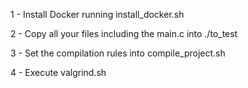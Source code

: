 1 - Install Docker running install_docker.sh

2 - Copy all your files including the main.c into ./to_test

3 - Set the compilation rules into compile_project.sh

4 - Execute valgrind.sh
